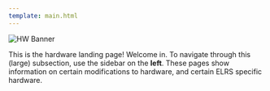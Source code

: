 ```yaml
---
template: main.html
---
```


![HW Banner](https://raw.githubusercontent.com/ExpressLRS/ExpressLRS-hardware/master/img/hardware.png)

This is the hardware landing page! Welcome in. To navigate through this (large) subsection, use the sidebar on the **left**. These pages show information on certain modifications to hardware, and certain ELRS specific hardware.
